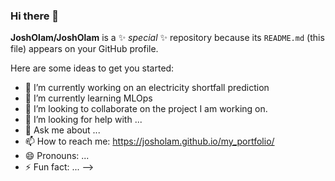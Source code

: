 ### Hi there 👋

**JoshOlam/JoshOlam** is a ✨ _special_ ✨ repository because its `README.md` (this file) appears on your GitHub profile.

Here are some ideas to get you started:

- 🔭 I’m currently working on an electricity shortfall prediction
- 🌱 I’m currently learning MLOps
- 👯 I’m looking to collaborate on the project I am working on.
- 🤔 I’m looking for help with ...
- 💬 Ask me about ...
- 📫 How to reach me: https://josholam.github.io/my_portfolio/
- 😄 Pronouns: ...
- ⚡ Fun fact: ...
-->
